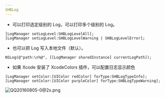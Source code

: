 ```yaml
---
SHBLog
---
```

* 可以打印选定级别的 Log，可以打印多个级别的 Log。

```
[LogManager setLogLevel:SHBLogLevelAll];
[LogManager setLogLevel:SHBLogLevelWarning | SHBLogLevelError]; 
```

* 也可以把 Log 写入本地文件（默认）。

```
NSLog(@"path:\n%@", [[LogManager sharedInstance] currentLogPath]);
```

* 如果 Xcode 安装了 XcodeColors 插件，可以配置日志显示颜色

```
[LogManager setColor:[UIColor redColor] forType:SHBLogTypeInfo];
[LogManager setColor:[UIColor purpleColor] forType:SHBLogTypeWarning];
```


![QQ20160805-0@2x.png](http://upload-images.jianshu.io/upload_images/144854-a12a562b1468cbc7.png?imageMogr2/auto-orient/strip%7CimageView2/2/w/1240)
